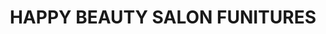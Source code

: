 ---
title: "HAPPY BEAUTY SALON FUNITURES"
url: /karachi/happy-beauty-salon-funitures/
shop: furniture
---